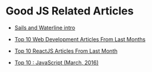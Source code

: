 # Good JS Related Articles

- [Sails and Waterline intro](https://github.com/grokible/sails-tutorial-1/blob/master/TUTORIALS/TUTORIAL01.md)

- [Top 10 Web Development Articles From Last Months](https://medium.mybridge.co/top-10-web-development-articles-from-last-months-76f7a2093b9e#.5vfyenyrw)

- [Top 10 ReactJS Articles From Last Month](https://medium.mybridge.co/top-10-reactjs-articles-from-last-month-98978b4fc8ee#.snkn8lxr9)

- [Top 10 : JavaScript (March, 2016)](https://medium.mybridge.co/top-10-javascript-articles-from-last-month-a4ea71a5dc48#.g8muqdytv)
